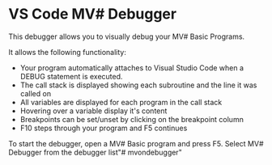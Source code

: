 # VS Code MV# Debugger

This debugger allows you to visually debug your MV# Basic Programs.

It allows the following functionality:

* Your program automatically attaches to Visual Studio Code when a DEBUG statement is executed.
* The call stack is displayed showing each subroutine and the line it was called on
* All variables are displayed for each program in the call stack
* Hovering over a variable display it's content
* Breakpoints can be set/unset by clicking on the breakpoint column
* F10 steps through your program and F5 continues

To start the debugger, open a MV# Basic program and press F5. Select MV# Debugger from the debugger list"# mvondebugger" 
